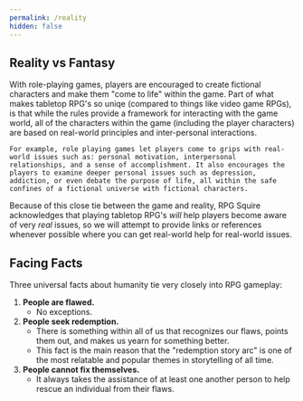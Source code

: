 ```yaml
---
permalink: /reality
hidden: false
---
```


## Reality vs Fantasy
With role-playing games, players are encouraged to create fictional characters and make them "come to life" within the game. Part of what makes tabletop RPG's so uniqe (compared to things like video game RPGs), is that while the rules provide a framework for interacting with the game world, all of the characters within the game (including the player characters) are based on real-world principles and inter-personal interactions. 

	For example, role playing games let players come to grips with real-world issues such as: personal motivation, interpersonal relationships, and a sense of accomplishment. It also encourages the players to examine deeper personal issues such as depression, addiction, or even debate the purpose of life, all within the safe confines of a fictional universe with fictional characters.

Because of this close tie between the game and reality, RPG Squire acknowledges that playing tabletop RPG's *will* help players become aware of very *real* issues, so we will attempt to provide links or references whenever possible where you can get real-world help for real-world issues.

## Facing Facts
Three universal facts about humanity tie very closely into RPG gameplay:

1. **People are flawed.**
   * No exceptions.
2. **People seek redemption.**
   * There is something within all of us that recognizes our flaws, points them out, and makes us yearn for something better.
   * This fact is the main reason that the "redemption story arc" is one of the most relatable and popular themes in storytelling of all time.
3. **People cannot fix themselves.**
   * It always takes the assistance of at least one another person to help rescue an individual from their flaws.

